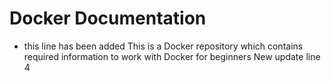 # Docker Documentation
- this line has been added
This is a Docker repository which contains required information to work with Docker for beginners 
New update line 4
